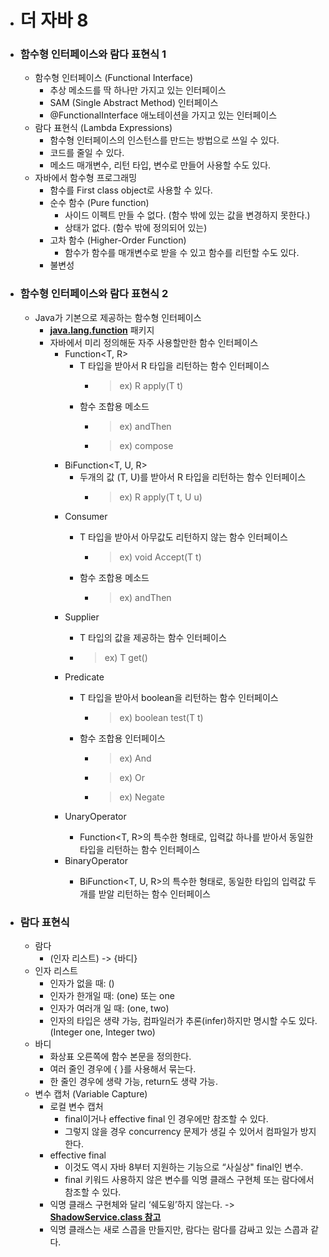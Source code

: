 + # 더 자바 8
+ ### 함수형 인터페이스와 람다 표현식 1
    + 함수형 인터페이스 (Functional Interface)
        + 추상 메소드를 딱 하나만 가지고 있는 인터페이스
        + SAM (Single Abstract Method) 인터페이스
        + @FunctionalInterface 애노테이션을 가지고 있는 인터페이스
    + 람다 표현식 (Lambda Expressions)
      + 함수형 인터페이스의 인스턴스를 만드는 방법으로 쓰일 수 있다.
      + 코드를 줄일 수 있다.
      + 메소드 매개변수, 리턴 타입, 변수로 만들어 사용할 수도 있다.
    + 자바에서 함수형 프로그래밍
      + 함수를 First class object로 사용할 수 있다.
      + 순수 함수 (Pure function)
        + 사이드 이펙트 만들 수 없다. (함수 밖에 있는 값을 변경하지 못한다.)
        + 상태가 없다. (함수 밖에 정의되어 있는)
      + 고차 함수 (Higher-Order Function)
        + 함수가 함수를 매개변수로 받을 수 있고 함수를 리턴할 수도 있다.
      + 불변성
      
+ ### 함수형 인터페이스와 람다 표현식 2
  + Java가 기본으로 제공하는 함수형 인터페이스
    + <U>**java.lang.function**</U> 패키지
    + 자바에서 미리 정의해둔 자주 사용할만한 함수 인터페이스
      + Function<T, R>
        + T 타입을 받아서 R 타입을 리턴하는 함수 인터페이스
          + > ex) R apply(T t)
        + 함수 조합용 메소드
          + > ex) andThen
          + > ex) compose
      + BiFunction<T, U, R>
        + 두개의 값 (T, U)를 받아서 R 타입을 리턴하는 함수 인터페이스
          + > ex) R apply(T t, U u)
      + Consumer<T>
        + T 타입을 받아서 아무값도 리턴하지 않는 함수 인터페이스
          + > ex) void Accept(T t)
        + 함수 조합용 메소드
          + > ex) andThen
      + Supplier<T>
        + T 타입의 값을 제공하는 함수 인터페이스
        + > ex) T get()
      + Predicate<T>
        + T 타입을 받아서 boolean을 리턴하는 함수 인터페이스
          + > ex) boolean test(T t)
        + 함수 조합용 인터페이스
          + > ex) And
          + > ex) Or 
          + > ex) Negate
      + UnaryOperator<T>
        + Function<T, R>의 특수한 형태로, 입력값 하나를 받아서 동일한 타입을 리턴하는 함수 인터페이스
      + BinaryOperator<T>
        + BiFunction<T, U, R>의 특수한 형태로, 동일한 타입의 입력값 두개를 받알 리턴하는 함수 인터페이스

+ ### 람다 표현식
  + 람다
    + (인자 리스트) -> {바디}
  + 인자 리스트
    + 인자가 없을 때: ()
    + 인자가 한개일 때: (one) 또는 one
    + 인자가 여러개 일 때: (one, two)
    + 인자의 타입은 생략 가능, 컴파일러가 추론(infer)하지만 명시할 수도 있다. (Integer one, Integer two)
  + 바디
    + 화상표 오른쪽에 함수 본문을 정의한다.
    + 여러 줄인 경우에 { }를 사용해서 묶는다.
    + 한 줄인 경우에 생략 가능, return도 생략 가능.
  + 변수 캡처 (Variable Capture)
    + 로컬 변수 캡처
      + final이거나 effective final 인 경우에만 참조할 수 있다.
      + 그렇지 않을 경우 concurrency 문제가 생길 수 있어서 컴파일가 방지한다.
    + effective final
      + 이것도 역시 자바 8부터 지원하는 기능으로 “사실상" final인 변수.
      + final 키워드 사용하지 않은 변수를 익명 클래스 구현체 또는 람다에서 참조할 수 있다.
    + 익명 클래스 구현체와 달리 ‘쉐도윙’하지 않는다. -> <U>**ShadowService.class 참고**</U>
    + 익명 클래스는 새로 스콥을 만들지만, 람다는 람다를 감싸고 있는 스콥과 같다.